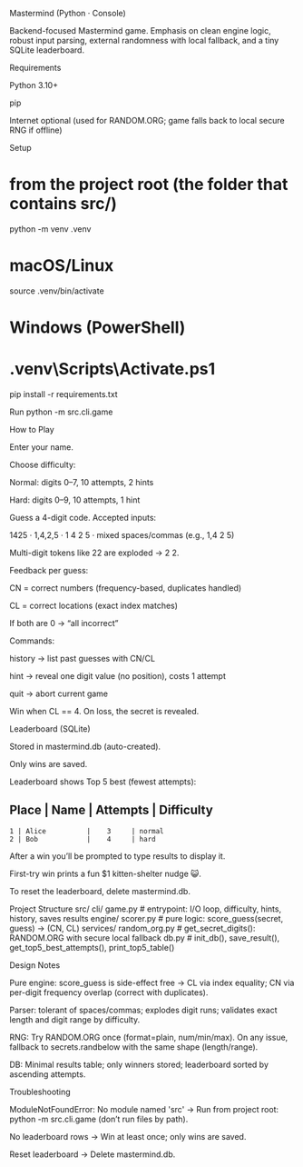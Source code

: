 Mastermind (Python · Console)

Backend-focused Mastermind game. Emphasis on clean engine logic, robust input parsing, external randomness with local fallback, and a tiny SQLite leaderboard.

Requirements

Python 3.10+

pip

Internet optional (used for RANDOM.ORG; game falls back to local secure RNG if offline)

Setup
# from the project root (the folder that contains src/)
python -m venv .venv

# macOS/Linux
source .venv/bin/activate
# Windows (PowerShell)
# .venv\Scripts\Activate.ps1

pip install -r requirements.txt

Run
python -m src.cli.game

How to Play

Enter your name.

Choose difficulty:

Normal: digits 0–7, 10 attempts, 2 hints

Hard: digits 0–9, 10 attempts, 1 hint

Guess a 4-digit code. Accepted inputs:

1425 · 1,4,2,5 · 1 4 2 5 · mixed spaces/commas (e.g., 1,4 2 5)

Multi-digit tokens like 22 are exploded → 2 2.

Feedback per guess:

CN = correct numbers (frequency-based, duplicates handled)

CL = correct locations (exact index matches)

If both are 0 → “all incorrect”

Commands:

history → list past guesses with CN/CL

hint → reveal one digit value (no position), costs 1 attempt

quit → abort current game

Win when CL == 4. On loss, the secret is revealed.

Leaderboard (SQLite)

Stored in mastermind.db (auto-created).

Only wins are saved.

Leaderboard shows Top 5 best (fewest attempts):

Place | Name           | Attempts | Difficulty
----------------------------------------------
    1 | Alice          |    3     | normal
    2 | Bob            |    4     | hard


After a win you’ll be prompted to type results to display it.

First-try win prints a fun $1 kitten-shelter nudge 😺.

To reset the leaderboard, delete mastermind.db.

Project Structure
src/
  cli/
    game.py            # entrypoint: I/O loop, difficulty, hints, history, saves results
  engine/
    scorer.py          # pure logic: score_guess(secret, guess) -> (CN, CL)
  services/
    random_org.py      # get_secret_digits(): RANDOM.ORG with secure local fallback
    db.py              # init_db(), save_result(), get_top5_best_attempts(), print_top5_table()

Design Notes

Pure engine: score_guess is side-effect free
→ CL via index equality; CN via per-digit frequency overlap (correct with duplicates).

Parser: tolerant of spaces/commas; explodes digit runs; validates exact length and digit range by difficulty.

RNG: Try RANDOM.ORG once (format=plain, num/min/max). On any issue, fallback to secrets.randbelow with the same shape (length/range).

DB: Minimal results table; only winners stored; leaderboard sorted by ascending attempts.

Troubleshooting

ModuleNotFoundError: No module named 'src'
→ Run from project root: python -m src.cli.game (don’t run files by path).

No leaderboard rows
→ Win at least once; only wins are saved.

Reset leaderboard
→ Delete mastermind.db.